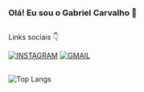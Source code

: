 ### Olá! Eu sou o Gabriel Carvalho 👋
##
Links sociais 👇

[![INSTAGRAM](https://img.shields.io/badge/Instagram-E4405F?style=for-the-badge&logo=instagram&logoColor=white)](https://www.instagram.com/gabriel_carvalho91/)
[![GMAIL](https://img.shields.io/badge/Gmail-D14836?style=for-the-badge&logo=gmail&logoColor=white)](mailto:gabrielcarvalhosantos3425@gmail.com)
##
![Top Langs](https://github-readme-stats-git-masterrstaa-rickstaa.vercel.app/api/top-langs/?username=GabrielCarvalhoSantos&layout=compact&bg_color=000&border_color=30A3DC&title_color=E94D5F&text_color=FFF)
